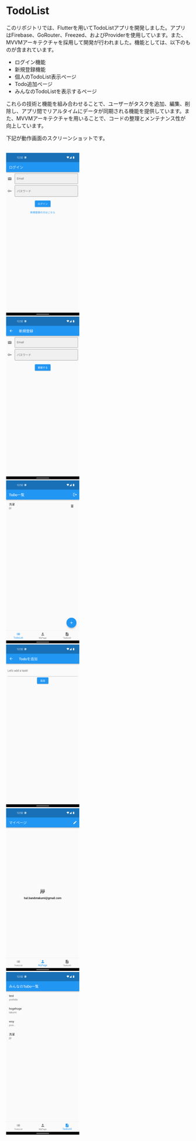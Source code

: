 # TodoList

このリポジトリでは、Flutterを用いてTodoListアプリを開発しました。アプリはFirebase、GoRouter、Freezed、およびProviderを使用しています。また、MVVMアーキテクチャを採用して開発が行われました。機能としては、以下のものが含まれています。

- ログイン機能
- 新規登録機能
- 個人のTodoList表示ページ
- Todo追加ページ
- みんなのTodoListを表示するページ

これらの技術と機能を組み合わせることで、ユーザーがタスクを追加、編集、削除し、アプリ間でリアルタイムにデータが同期される機能を提供しています。また、MVVMアーキテクチャを用いることで、コードの整理とメンテナンス性が向上しています。

下記が動作画面のスクリーンショットです。

<br>

<img src="./docs/Screenshot_1681012363.png" width="200" height="auto">

<br/>

<img src="./docs/Screenshot_1681012365.png" width="200" height="auto">

</br>

<img src="./docs/Screenshot_1681012354.png" width="200" height="auto">

<br>

<img src="./docs/Screenshot_1681012372.png" width="200" height="auto">

<br>

<img src="./docs/Screenshot_1681012357.png" width="200" height="auto">

<br>

<img src="./docs/Screenshot_1681012359.png" width="200" height="auto">



